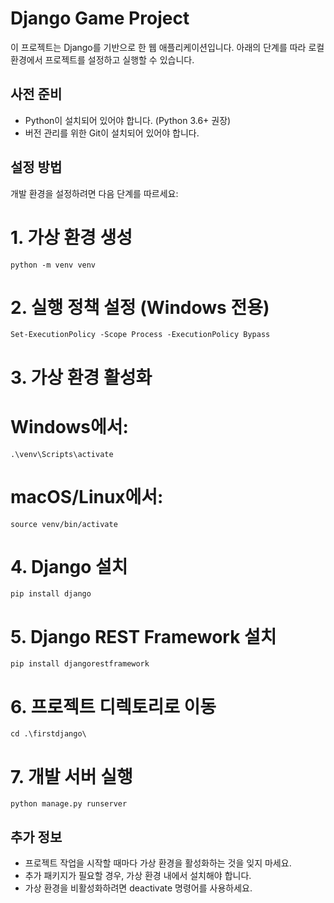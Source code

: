 # Django Game Project

이 프로젝트는 Django를 기반으로 한 웹 애플리케이션입니다. 아래의 단계를 따라 로컬 환경에서 프로젝트를 설정하고 실행할 수 있습니다.

## 사전 준비

- Python이 설치되어 있어야 합니다. (Python 3.6+ 권장)
- 버전 관리를 위한 Git이 설치되어 있어야 합니다.

## 설정 방법

개발 환경을 설정하려면 다음 단계를 따르세요:


# 1. 가상 환경 생성
```shell
python -m venv venv
```

# 2. 실행 정책 설정 (Windows 전용)
```shell
Set-ExecutionPolicy -Scope Process -ExecutionPolicy Bypass
```

# 3. 가상 환경 활성화
# Windows에서:
```shell
.\venv\Scripts\activate
```
# macOS/Linux에서:
```shell
source venv/bin/activate
```

# 4. Django 설치
```shell
pip install django
```

# 5. Django REST Framework 설치
```shell
pip install djangorestframework
```

# 6. 프로젝트 디렉토리로 이동
```shell
cd .\firstdjango\
```

# 7. 개발 서버 실행
```shell
python manage.py runserver
```



## 추가 정보
- 프로젝트 작업을 시작할 때마다 가상 환경을 활성화하는 것을 잊지 마세요.
- 추가 패키지가 필요할 경우, 가상 환경 내에서 설치해야 합니다.
- 가상 환경을 비활성화하려면 deactivate 명령어를 사용하세요.
